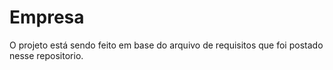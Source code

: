 # Empresa
 O projeto está sendo feito em base do arquivo de requisitos que foi postado nesse repositorio.

